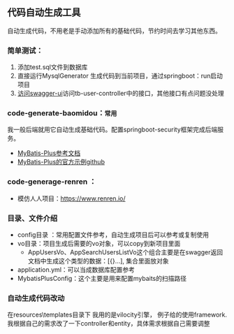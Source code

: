 ## 代码自动生成工具
自动生成代码，不用老是手动添加所有的基础代码，节约时间去学习其他东西。

### 简单测试：
1. 添加test.sql文件到数据库
2. 直接运行MysqlGenerator 生成代码到当前项目，通过springboot：run启动项目
3. [访问swagger-ui](http://127.0.0.1:8082/swagger-ui.html)访问tb-user-controller中的接口，其他接口有点问题没处理

### code-generate-baomidou：`常用`
我一般后端就用它自动生成基础代码。配置springboot-security框架完成后端服务。
* [MyBatis-Plus参考文档](https://mybatis.plus/)
* [MyBatis-Plus的官方示例github](https://github.com/baomidou/mybatis-plus-samples.git)

### code-generage-renren ：
* 模仿人人项目：https://www.renren.io/

### 目录、文件介绍
* config目录 ：常用配置文件参考，自动生成项目后可以参考或复制使用
* vo目录：项目生成后需要的vo对象，可以copy到新项目里面
  * AppUsersVo、AppSearchUsersListVo这个组合主要是在swagger返回文档中生成这个类型的数据：[{}...],
    集合里面放对象
* application.yml：可以当成数据库配置参考
* MybatisPlusConfig：这个主要是用来配置mybaits的扫描路径

### 自动生成代码改动
在resources\templates目录下 我用的是vilocity引擎， 例子给的使用framework.
我根据自己的需求改了一下controller和entity，具体需求根据自己需要调整